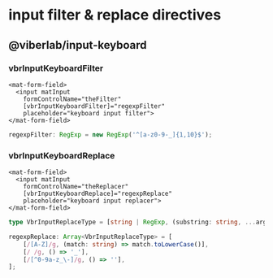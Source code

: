 # input filter & replace directives

## @viberlab/input-keyboard

### vbrInputKeyboardFilter

```angular2html
<mat-form-field>
  <input matInput 
    formControlName="theFilter" 
    [vbrInputKeyboardFilter]="regexpFilter" 
    placeholder="keyboard input filter">
</mat-form-field>
```

```typescript
regexpFilter: RegExp = new RegExp('^[a-z0-9-_]{1,10}$');
```
### vbrInputKeyboardReplace

```angular2html
<mat-form-field>
  <input matInput
    formControlName="theReplacer" 
    [vbrInputKeyboardReplace]="regexpReplace" 
    placeholder="keyboard input replacer">
</mat-form-field>
```

```typescript
type VbrInputReplaceType = [string | RegExp, (substring: string, ...args: any[]) => string];

regexpReplace: Array<VbrInputReplaceType> = [
    [/[A-Z]/g, (match: string) => match.toLowerCase()],
    [/ /g, () => '_'],
    [/[^0-9a-z_\-]/g, () => ''],
];
```

